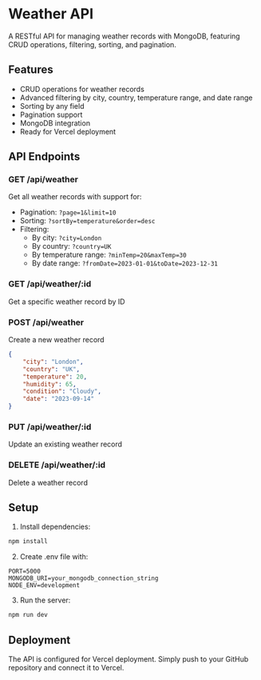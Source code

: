 # Weather API

A RESTful API for managing weather records with MongoDB, featuring CRUD operations, filtering, sorting, and pagination.

## Features

- CRUD operations for weather records
- Advanced filtering by city, country, temperature range, and date range
- Sorting by any field
- Pagination support
- MongoDB integration
- Ready for Vercel deployment

## API Endpoints

### GET /api/weather
Get all weather records with support for:
- Pagination: `?page=1&limit=10`
- Sorting: `?sortBy=temperature&order=desc`
- Filtering:
  - By city: `?city=London`
  - By country: `?country=UK`
  - By temperature range: `?minTemp=20&maxTemp=30`
  - By date range: `?fromDate=2023-01-01&toDate=2023-12-31`

### GET /api/weather/:id
Get a specific weather record by ID

### POST /api/weather
Create a new weather record
```json
{
    "city": "London",
    "country": "UK",
    "temperature": 20,
    "humidity": 65,
    "condition": "Cloudy",
    "date": "2023-09-14"
}
```

### PUT /api/weather/:id
Update an existing weather record

### DELETE /api/weather/:id
Delete a weather record

## Setup

1. Install dependencies:
```bash
npm install
```

2. Create .env file with:
```
PORT=5000
MONGODB_URI=your_mongodb_connection_string
NODE_ENV=development
```

3. Run the server:
```bash
npm run dev
```

## Deployment

The API is configured for Vercel deployment. Simply push to your GitHub repository and connect it to Vercel.
